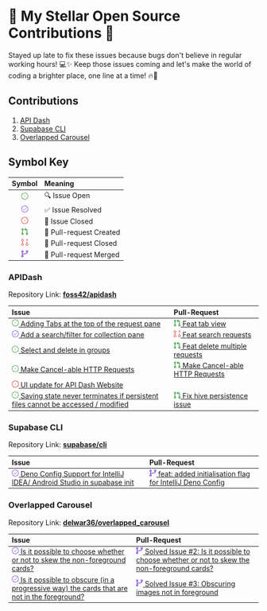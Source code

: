 # 🌟 My Stellar Open Source Contributions 🚀

Stayed up late to fix these issues because bugs don't believe in regular working hours! 💻✨ Keep those issues coming and
let's make the world of coding a brighter place, one line at a time! 🔥🌟

## Contributions

1. [API Dash](#apidash)
2. [Supabase CLI](#supabase-cli)
3. [Overlapped Carousel](#overlapped-carousel)

## Symbol Key

|                Symbol                 | Meaning                 |
|:-------------------------------------:|:------------------------|
|    ![🔍 ISSUE](./assets/issue.png)    | 🔍  Issue Open          |
| ![✅ RESOLVED](./assets/resolved.png)  | ✅ Issue Resolved        |
|   ![🚫 CLOSED](./assets/closed.png)   | 🚫 Issue Closed         |
|       ![🎉 PR](./assets/pr.png)       | 🎉 Pull-request Created |
| ![ 🚧 CLOSED](./assets/pr-closed.png) | 🚧 Pull-request Closed  |
|   ![🔀 MERGED](./assets/merge.png)    | 🔀 Pull-request Merged  |

### APIDash

Repository Link: [**foss42/apidash**](https://github.com/foss42/apidash)

| Issue                                                                                                                                                           | Pull-Request                                                                                             | 
|:----------------------------------------------------------------------------------------------------------------------------------------------------------------|:---------------------------------------------------------------------------------------------------------|
| [![🔍 ISSUE](./assets/issue.png) Adding Tabs at the top of the request pane](https://github.com/foss42/apidash/issues/306)                                      | [![🎉 PR](./assets/pr.png) Feat tab view](https://github.com/foss42/apidash/pull/327)                    |
| [![✅ RESOLVED](./assets/resolved.png) Add a search/filter for collection pane](https://github.com/foss42/apidash/issues/305)                                    | [![ 🚧 CLOSED](./assets/pr-closed.png) Feat search requests](https://github.com/foss42/apidash/pull/330) |
| [![🔍 ISSUE](./assets/issue.png) Select and delete in groups](https://github.com/foss42/apidash/issues/319)                                                     | [![🎉 PR](./assets/pr.png) Feat delete multiple requests](https://github.com/foss42/apidash/pull/331)    |
| [![🔍 ISSUE](./assets/issue.png) Make Cancel-able HTTP Requests](https://github.com/foss42/apidash/issues/109)                                                  | [![🎉 PR](./assets/pr.png) Make Cancel-able HTTP Requests](https://github.com/foss42/apidash/pull/113)   |
| [![🚫 CLOSED](./assets/closed.png) UI update for API Dash Website](https://github.com/foss42/apidash/issues/362)                                                |                                                                                                          |
| [![🔍 ISSUE](./assets/issue.png) Saving state never terminates if persistent files cannot be accessed / modified](https://github.com/foss42/apidash/issues/359) | [![🎉 PR](./assets/pr.png) Fix hive persistence issue](https://github.com/foss42/apidash/pull/363)       |

### Supabase CLI

Repository Link: [**supabase/cli**](https://github.com/supabase/cli)

| Issue                                                                                                                                                      | Pull-Request                                                                                                                           |
|:-----------------------------------------------------------------------------------------------------------------------------------------------------------|:---------------------------------------------------------------------------------------------------------------------------------------|
| [![✅ RESOLVED](./assets/resolved.png) Deno Config Support for IntelliJ IDEA/ Android Studio in supabase init](https://github.com/supabase/cli/issues/1998) | [![🔀 MERGED](./assets/merge.png) feat: added initialisation flag for IntelliJ Deno Config](https://github.com/supabase/cli/pull/2045) |

### Overlapped Carousel

Repository Link: [**delwar36/overlapped_carousel**](https://github.com/delwar36/overlapped_carousel)

| Issue                                                                                                                                                                                       | Pull-Request                                                                                                                                                                          |
|:--------------------------------------------------------------------------------------------------------------------------------------------------------------------------------------------|:--------------------------------------------------------------------------------------------------------------------------------------------------------------------------------------|
| [![✅ RESOLVED](./assets/resolved.png) Is it possible to choose whether or not to skew the non-foreground cards?](https://github.com/delwar36/overlapped_carousel/issues/2)                  | [![🔀 MERGED](./assets/merge.png) Solved Issue #2: Is it possible to choose whether or not to skew the non-foreground cards?](https://github.com/delwar36/overlapped_carousel/pull/5) |
| [![✅ RESOLVED](./assets/resolved.png) Is it possible to obscure (in a progressive way) the cards that are not in the foreground?](https://github.com/delwar36/overlapped_carousel/issues/2) | [![🔀 MERGED](./assets/merge.png) Solved Issue #3: Obscuring images not in foreground](https://github.com/delwar36/overlapped_carousel/pull/4)                                        |
